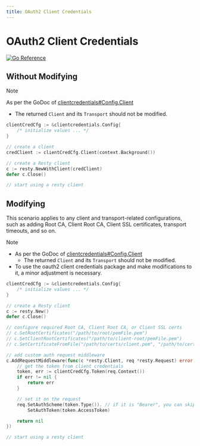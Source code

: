 ```yaml
---
title: OAuth2 Client Credentials
---
```


# OAuth2 Client Credentials

[![Go Reference](https://pkg.go.dev/badge/golang.org/x/oauth2/clientcredentials.svg)](https://pkg.go.dev/golang.org/x/oauth2/clientcredentials)


## Without Modifying

> [!NOTE]
> As per the GoDoc of [clientcredentials#Config.Client](https://pkg.go.dev/golang.org/x/oauth2/clientcredentials#Config.Client)
> * The returned `Client` and its `Transport` should not be modified.

```go
clientCredCfg := &clientcredentials.Config{
    /* initialize values ... */
}

// create a client
credClient := clientCredCfg.Client(context.Background())

// create a Resty client
c := resty.NewWithClient(credClient)
defer c.Close()

// start using a resty client
```


## Modifying

This scenario applies to any client and transport-related configurations, such as adding Root CA, Client Root CA, Client SSL certificates, transport timeouts, and so on.

> [!NOTE]
> * As per the GoDoc of [clientcredentials#Config.Client](https://pkg.go.dev/golang.org/x/oauth2/clientcredentials#Config.Client)
>     * The returned `Client` and its `Transport` should not be modified.
> * To use the oauth2 client credentials package and make modifications to it, a minor adjustment is necessary.

```go
clientCredCfg := &clientcredentials.Config{
    /* initialize values ... */
}

// create a Resty client
c := resty.New()
defer c.Close()

// configure required Root CA, Client Root CA, or Client SSL certs
// c.SetRootCertificates("/path/to/root/pemFile.pem")
// c.SetClientRootCertificates("/path/to/client-root/pemFile.pem")
// c.SetCertificateFromFile("/path/to/certs/client.pem", "/path/to/certs/client.key")

// add custom auth request middleware
c.AddRequestMiddleware(func(c *resty.Client, req *resty.Request) error {
    // get the token from client credentials
    token, err := clientCredCfg.Token(req.Context())
    if err != nil {
        return err
    }

    // set it on the request
    req.SetAuthScheme(token.Type()). // if it is "Bearer", you can skip this line
        SetAuthToken(token.AccessToken)

    return nil
})

// start using a resty client
```
